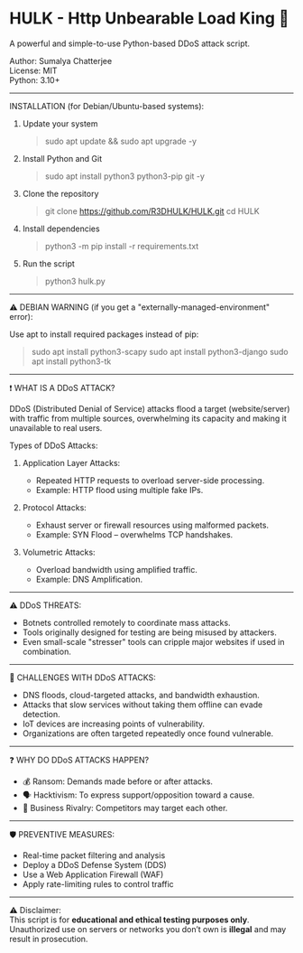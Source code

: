 # HULK - Http Unbearable Load King 👑

A powerful and simple-to-use Python-based DDoS attack script.

Author: Sumalya Chatterjee  
License: MIT  
Python: 3.10+

------------------------------------------
INSTALLATION (for Debian/Ubuntu-based systems):

1. Update your system
   > sudo apt update && sudo apt upgrade -y

2. Install Python and Git
   > sudo apt install python3 python3-pip git -y

3. Clone the repository
   > git clone https://github.com/R3DHULK/HULK.git
   > cd HULK

4. Install dependencies
   > python3 -m pip install -r requirements.txt

5. Run the script
   > python3 hulk.py

------------------------------------------
⚠️ DEBIAN WARNING (if you get a "externally-managed-environment" error):

Use apt to install required packages instead of pip:

> sudo apt install python3-scapy
> sudo apt install python3-django
> sudo apt install python3-tk

------------------------------------------
❗ WHAT IS A DDoS ATTACK?

DDoS (Distributed Denial of Service) attacks flood a target (website/server) with traffic from multiple sources, overwhelming its capacity and making it unavailable to real users.

Types of DDoS Attacks:

1. Application Layer Attacks:
   - Repeated HTTP requests to overload server-side processing.
   - Example: HTTP flood using multiple fake IPs.

2. Protocol Attacks:
   - Exhaust server or firewall resources using malformed packets.
   - Example: SYN Flood – overwhelms TCP handshakes.

3. Volumetric Attacks:
   - Overload bandwidth using amplified traffic.
   - Example: DNS Amplification.

------------------------------------------
⚠️ DDoS THREATS:

- Botnets controlled remotely to coordinate mass attacks.
- Tools originally designed for testing are being misused by attackers.
- Even small-scale "stresser" tools can cripple major websites if used in combination.

------------------------------------------
🚨 CHALLENGES WITH DDoS ATTACKS:

- DNS floods, cloud-targeted attacks, and bandwidth exhaustion.
- Attacks that slow services without taking them offline can evade detection.
- IoT devices are increasing points of vulnerability.
- Organizations are often targeted repeatedly once found vulnerable.

------------------------------------------
❓ WHY DO DDoS ATTACKS HAPPEN?

- 💰 Ransom: Demands made before or after attacks.
- 🗣️ Hacktivism: To express support/opposition toward a cause.
- 💼 Business Rivalry: Competitors may target each other.

------------------------------------------
🛡️ PREVENTIVE MEASURES:

- Real-time packet filtering and analysis
- Deploy a DDoS Defense System (DDS)
- Use a Web Application Firewall (WAF)
- Apply rate-limiting rules to control traffic

------------------------------------------

⚠️ Disclaimer:  
This script is for **educational and ethical testing purposes only**. Unauthorized use on servers or networks you don’t own is **illegal** and may result in prosecution.
